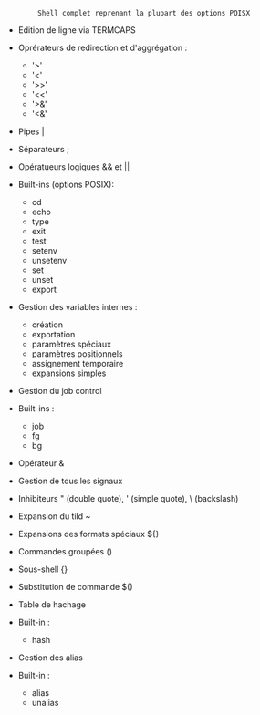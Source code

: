             Shell complet reprenant la plupart des options POISX


* Edition de ligne via TERMCAPS

* Oprérateurs de redirection et d'aggrégation :
  - '>'
  - '<'
  - '>>'
  - '<<'
  - '>&'
  - '<&'
  
* Pipes |

* Séparateurs ;

* Opératueurs logiques && et ||

* Built-ins (options POSIX):
  - cd
  - echo
  - type
  - exit
  - test
  - setenv
  - unsetenv
  - set
  - unset
  - export

* Gestion des variables internes :
  - création
  - exportation
  - paramètres spéciaux
  - paramètres positionnels
  - assignement temporaire
  - expansions simples
  
* Gestion du job control
 * Built-ins :
    - job
    - fg
    - bg
 * Opérateur &
  
* Gestion de tous les signaux

* Inhibiteurs " (double quote), ' (simple quote), \ (backslash)

* Expansion du tild ~

* Expansions des formats spéciaux ${}

* Commandes groupées ()

* Sous-shell {}

* Substitution de commande $()

* Table de hachage
 * Built-in :
    - hash
    
* Gestion des alias
 * Built-in :
    - alias
    - unalias
